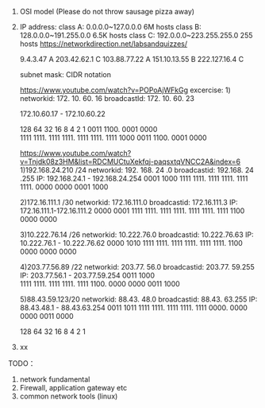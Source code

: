 1. OSI model (Please do not throw sausage pizza away)
2. IP address: 
   class A: 0.0.0.0~127.0.0.0 6M hosts
   class B: 128.0.0.0~191.255.0.0 6.5K hosts
   class C: 192.0.0.0~223.255.255.0 255 hosts
   https://networkdirection.net/labsandquizzes/

    9.4.3.47    A
    203.42.62.1 C
    103.88.77.22 A
    151.10.13.55 B
    222.127.16.4 C

    subnet mask: 
    CIDR notation

    https://www.youtube.com/watch?v=POPoAjWFkGg
    excercise: 
    1)
    networkid: 172. 10.  60. 16
    broadcastId: 172. 10.  60. 23

    172.10.60.17 - 172.10.60.22

     128 64 32  16  8  4  2 1 
                          0011 1100. 0001 0000                      
    1111 1111. 1111 1111. 1111 1111. 1111 1000
                          0011 1100. 0001 0000
   
   https://www.youtube.com/watch?v=Tnjdk08z3HM&list=RDCMUCtuXekfqj-paqsxtqVNCC2A&index=6
   1)192.168.24.210 /24
     networkid: 192. 168.  24 .0
     broadcastid: 192.168. 24 .255
     IP: 192.168.24.1 - 192.168.24.254
                           0001 1000
     1111 1111. 1111 1111. 1111 1111. 0000 0000
                           0001 1000

   2)172.16.111.1 /30
     networkid: 172.16.111.0
     broadcastid: 172.16.111.3
     IP: 172.16.111.1-172.16.111.2
                                      0000 0001
     1111 1111. 1111 1111. 1111 1111. 1111 1100
                                      0000 0000

   3)10.222.76.14 /26
     networkid: 10.222.76.0
     broadcastid: 10.222.76.63
     IP: 10.222.76.1 - 10.222.76.62
                                      0000 1010
     1111 1111. 1111 1111. 1111 1111. 1100 0000
                                      0000 0000

   4)203.77.56.89 /22
     networkid: 203.77. 56.0
     broadcastid: 203.77. 59.255
     IP: 203.77.56.1 - 203.77.59.254
                           0011 1000          
     1111 1111. 1111 1111. 1111 1100. 0000 0000
                           0011 1000
                                      

   5)88.43.59.123/20
     networkid: 88.43. 48.0
     broadcastid: 88.43. 63.255
     IP: 88.43.48.1 - 88.43.63.254
                          0011 1011
    1111 1111. 1111 1111. 1111 0000. 0000 0000
                          0011 0000


     128 64 32  16  8  4  2 1 
    
3. xx





TODO：
1. network fundamental
2. Firewall, application gateway etc
3. common network tools (linux)


